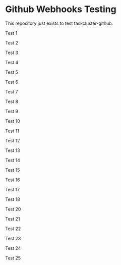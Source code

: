 # Github Webhooks Testing
This repository just exists to test taskcluster-github.

Test 1

Test 2

Test 3

Test 4

Test 5

Test 6

Test 7

Test 8

Test 9

Test 10

Test 11

Test 12

Test 13

Test 14

Test 15

Test 16

Test 17

Test 18

Test 20

Test 21

Test 22

Test 23

Test 24

Test 25
